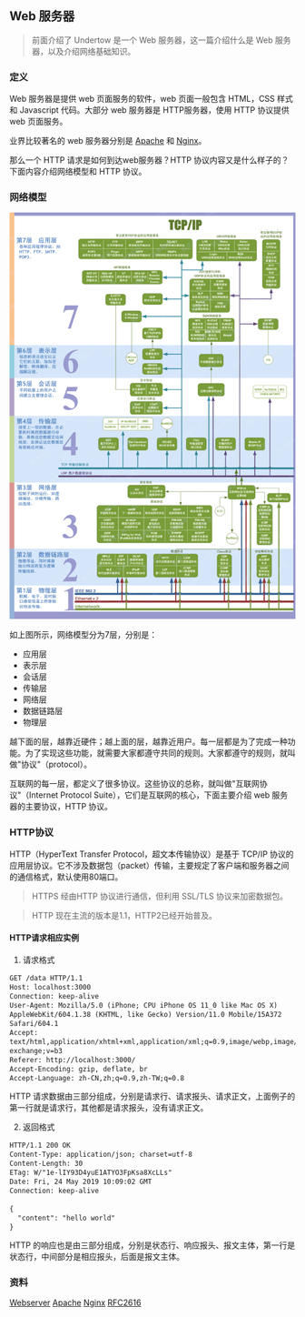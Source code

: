 ## Web 服务器

> 前面介绍了 Undertow 是一个 Web 服务器，这一篇介绍什么是 Web 服务器，以及介绍网络基础知识。

### 定义
Web 服务器是提供 web 页面服务的软件，web 页面一般包含 HTML，CSS 样式和 Javascript 代码。大部分 web 服务器是 HTTP服务器，使用 HTTP 协议提供 web 页面服务。

业界比较著名的 web 服务器分别是 [Apache](#资料) 和 [Nginx](#资料)。

那么一个 HTTP 请求是如何到达web服务器？HTTP 协议内容又是什么样子的？下面内容介绍网络模型和 HTTP 协议。

### 网络模型
![](../images/1.2-OSI7.gif)

如上图所示，网络模型分为7层，分别是：
- 应用层
- 表示层
- 会话层
- 传输层
- 网络层
- 数据链路层
- 物理层

越下面的层，越靠近硬件；越上面的层，越靠近用户。每一层都是为了完成一种功能。为了实现这些功能，就需要大家都遵守共同的规则。大家都遵守的规则，就叫做"协议"（protocol）。

互联网的每一层，都定义了很多协议。这些协议的总称，就叫做"互联网协议"（Internet Protocol Suite），它们是互联网的核心，下面主要介绍 web 服务器的主要协议，HTTP 协议。

### HTTP协议
HTTP（HyperText Transfer Protocol，超文本传输协议）是基于 TCP/IP 协议的应用层协议。它不涉及数据包（packet）传输，主要规定了客户端和服务器之间的通信格式，默认使用80端口。

> HTTPS 经由HTTP 协议进行通信，但利用 SSL/TLS 协议来加密数据包。

> HTTP 现在主流的版本是1.1，HTTP2已经开始普及。

#### HTTP请求相应实例
1. 请求格式
```
GET /data HTTP/1.1
Host: localhost:3000
Connection: keep-alive
User-Agent: Mozilla/5.0 (iPhone; CPU iPhone OS 11_0 like Mac OS X) AppleWebKit/604.1.38 (KHTML, like Gecko) Version/11.0 Mobile/15A372 Safari/604.1
Accept: text/html,application/xhtml+xml,application/xml;q=0.9,image/webp,image/apng,*/*;q=0.8,application/signed-exchange;v=b3
Referer: http://localhost:3000/
Accept-Encoding: gzip, deflate, br
Accept-Language: zh-CN,zh;q=0.9,zh-TW;q=0.8
```

HTTP 请求数据由三部分组成，分别是请求行、请求报头、请求正文，上面例子的第一行就是请求行，其他都是请求报头，没有请求正文。

2. 返回格式
```
HTTP/1.1 200 OK
Content-Type: application/json; charset=utf-8
Content-Length: 30
ETag: W/"1e-lIY93D4yuE1ATYO3FpKsa8XcLLs"
Date: Fri, 24 May 2019 10:09:02 GMT
Connection: keep-alive

{
  "content": "hello world"
}
```

HTTP 的响应也是由三部分组成，分别是状态行、响应报头、报文主体，第一行是状态行，中间部分是相应报头，后面是报文主体。

### 资料
[Webserver](https://en.wikipedia.org/wiki/Web_server)
[Apache](https://httpd.apache.org/)
[Nginx](https://nginx.org/en/)
[RFC2616](https://tools.ietf.org/html/rfc2616)